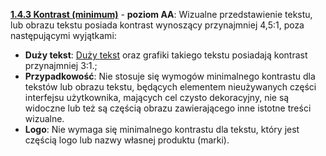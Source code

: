 [**1.4.3 Kontrast (minimum)**](https://wcag.lepszyweb.pl/#contrast-minimum) - **poziom AA**: Wizualne przedstawienie tekstu, lub obrazu tekstu posiada kontrast wynoszący przynajmniej 4,5:1, poza następującymi wyjątkami:

- **Duży tekst**: <a href="#" data-toggle="tooltip" data-original-title="{{site.data.glossary.duza_wielkosc_tekstu}}">Duży tekst</a> oraz grafiki takiego tekstu posiadają kontrast przynajmniej 3:1.;
- **Przypadkowość**: Nie stosuje się wymogów minimalnego kontrastu dla tekstów lub obrazu tekstu, będących elementem nieużywanych części interfejsu użytkownika, mających cel czysto dekoracyjny, nie są widoczne lub też są częścią obrazu zawierającego inne istotne treści wizualne.
- **Logo**: Nie wymaga się minimalnego kontrastu dla tekstu, który jest częścią logo lub nazwy własnej produktu (marki).

